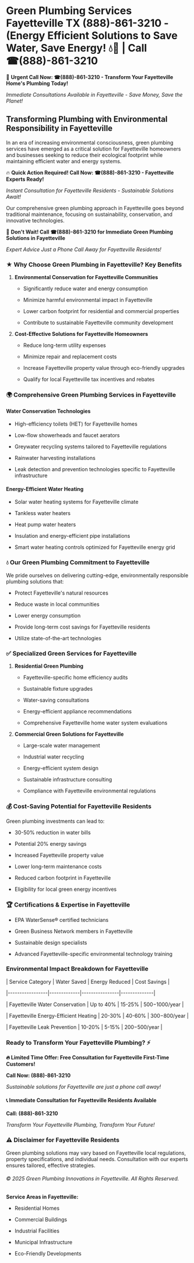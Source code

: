 # Green Plumbing Services Fayetteville TX (888)-861-3210 - (Energy Efficient Solutions to Save Water, Save Energy! 💧🌿 | Call ☎(888)-861-3210

🚨 **Urgent Call Now: ☎(888)-861-3210 - Transform Your Fayetteville Home's Plumbing Today!**
*Immediate Consultations Available in Fayetteville - Save Money, Save the Planet!*

## Transforming Plumbing with Environmental Responsibility in Fayetteville

In an era of increasing environmental consciousness, green plumbing services have emerged as a critical solution for Fayetteville homeowners and businesses seeking to reduce their ecological footprint while maintaining efficient water and energy systems. 

🔥 **Quick Action Required! Call Now: ☎(888)-861-3210 - Fayetteville Experts Ready!**
*Instant Consultation for Fayetteville Residents - Sustainable Solutions Await!*

Our comprehensive green plumbing approach in Fayetteville goes beyond traditional maintenance, focusing on sustainability, conservation, and innovative technologies.

🚨 **Don't Wait! Call ☎(888)-861-3210 for Immediate Green Plumbing Solutions in Fayetteville**
*Expert Advice Just a Phone Call Away for Fayetteville Residents!*

### ★ Why Choose Green Plumbing in Fayetteville? Key Benefits

1. **Environmental Conservation for Fayetteville Communities** 
   - Significantly reduce water and energy consumption
   - Minimize harmful environmental impact in Fayetteville
   - Lower carbon footprint for residential and commercial properties
   - Contribute to sustainable Fayetteville community development

2. **Cost-Effective Solutions for Fayetteville Homeowners** 
   - Reduce long-term utility expenses
   - Minimize repair and replacement costs
   - Increase Fayetteville property value through eco-friendly upgrades
   - Qualify for local Fayetteville tax incentives and rebates

### 🌍 Comprehensive Green Plumbing Services in Fayetteville

#### Water Conservation Technologies
- High-efficiency toilets (HET) for Fayetteville homes
- Low-flow showerheads and faucet aerators
- Greywater recycling systems tailored to Fayetteville regulations
- Rainwater harvesting installations
- Leak detection and prevention technologies specific to Fayetteville infrastructure

#### Energy-Efficient Water Heating
- Solar water heating systems for Fayetteville climate
- Tankless water heaters
- Heat pump water heaters
- Insulation and energy-efficient pipe installations
- Smart water heating controls optimized for Fayetteville energy grid

### 💧 Our Green Plumbing Commitment to Fayetteville

We pride ourselves on delivering cutting-edge, environmentally responsible plumbing solutions that:
- Protect Fayetteville's natural resources
- Reduce waste in local communities
- Lower energy consumption
- Provide long-term cost savings for Fayetteville residents
- Utilize state-of-the-art technologies

### ✅ Specialized Green Services for Fayetteville

1. **Residential Green Plumbing**
   - Fayetteville-specific home efficiency audits
   - Sustainable fixture upgrades
   - Water-saving consultations
   - Energy-efficient appliance recommendations
   - Comprehensive Fayetteville home water system evaluations

2. **Commercial Green Solutions for Fayetteville**
   - Large-scale water management
   - Industrial water recycling
   - Energy-efficient system design
   - Sustainable infrastructure consulting
   - Compliance with Fayetteville environmental regulations

### 💰 Cost-Saving Potential for Fayetteville Residents

Green plumbing investments can lead to:
- 30-50% reduction in water bills
- Potential 20% energy savings
- Increased Fayetteville property value
- Lower long-term maintenance costs
- Reduced carbon footprint in Fayetteville
- Eligibility for local green energy incentives

### 🏆 Certifications & Expertise in Fayetteville

- EPA WaterSense® certified technicians
- Green Business Network members in Fayetteville
- Sustainable design specialists
- Advanced Fayetteville-specific environmental technology training

### Environmental Impact Breakdown for Fayetteville

| Service Category | Water Saved | Energy Reduced | Cost Savings |
|-----------------|-------------|----------------|--------------|
| Fayetteville Water Conservation | Up to 40% | 15-25% | $500-$1000/year |
| Fayetteville Energy-Efficient Heating | 20-30% | 40-60% | $300-$800/year |
| Fayetteville Leak Prevention | 10-20% | 5-15% | $200-$500/year |

### Ready to Transform Your Fayetteville Plumbing? ⚡

**🔥 Limited Time Offer: Free Consultation for Fayetteville First-Time Customers!**

**Call Now: (888)-861-3210**
*Sustainable solutions for Fayetteville are just a phone call away!*

#### 📞 Immediate Consultation for Fayetteville Residents Available

**Call: (888)-861-3210**
*Transform Your Fayetteville Plumbing, Transform Your Future!*

### ⚠️ Disclaimer for Fayetteville Residents

Green plumbing solutions may vary based on Fayetteville local regulations, property specifications, and individual needs. Consultation with our experts ensures tailored, effective strategies.

###### © 2025 Green Plumbing Innovations in Fayetteville. All Rights Reserved.

**Service Areas in Fayetteville:** 
- Residential Homes
- Commercial Buildings
- Industrial Facilities
- Municipal Infrastructure
- Eco-Friendly Developments